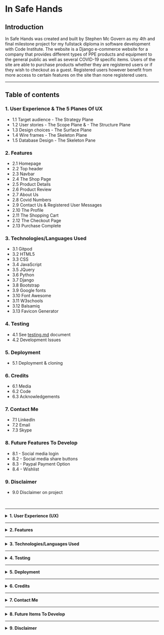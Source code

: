 # **In Safe Hands** #

<!-- ![Image of site on several devices]() -->

## **Introduction** ##

In Safe Hands was created and built by Stephen Mc Govern as my 4th and final milestone project for my fullstack diploma in software development with Code Institute. The website is a Django e-commerce website for a company that provides different types of PPE products and equipment to the general public as well as several COVID-19 specific items. Users of the site are able to purchase products whether they are registered users or if they wish to checkout as a guest. Registered users however benefit from more access to certain features on the site than none registered users. 

<hr>

## **Table of contents** ## 

### **1. User Experience & The 5 Planes Of UX** ###
* 1.1 Target audience - The Strategy Plane
* 1.2 User stories - The Scope Plane & - The Structure Plane
* 1.3 Design choices - The Surface Plane
* 1.4 Wire frames - The Skeleton Plane
* 1.5 Database Design - The Skeleton Pane

### **2. Features** ###
* 2.1 Homepage 
* 2.2 Top header
* 2.3 Navbar
* 2.4 The Shop Page
* 2.5 Product Details
* 2.6 Product Review
* 2.7 About Us
* 2.8 Covid Numbers
* 2.9 Contact Us & Registered User Messages
* 2.10 The Profile
* 2.11 The Shopping Cart
* 2.12 The Checkout Page
* 2.13 Purchase Complete

### **3. Technologies/Languages Used** ###
* 3.1 Gitpod
* 3.2 HTML5
* 3.3 CSS
* 3.4 JavaScript
* 3.5 JQuery
* 3.6 Python
* 3.7 Django
* 3.8 Bootstrap 
* 3.9 Google fonts
* 3.10 Font Awesome
* 3.11 W3schools
* 3.12 Balsamiq 
* 3.13 Favicon Generator

### **4. Testing** ###
* 4.1 See [testing.md](testing.md) document 
* 4.2 Development Issues

### **5. Deployment** ###
* 5.1 Deployment & cloning

### **6. Credits** ###
* 6.1 Media
* 6.2 Code 
* 6.3 Acknowledgements

### **7. Contact Me** ###
* 7.1 LinkedIn
* 7.2 Email
* 7.3 Skype

### **8. Future Features To Develop** ###
* 8.1 - Social media login
* 8.2 - Social media share buttons
* 8.3 - Paypal Payment Option
* 8.4 - Wishlist

### **9. Disclaimer** ###
* 9.0 Disclaimer on project

<br>
<hr>

<details>
<summary><strong>
1. User Experience (UX)
</strong></summary>
<br>

#### **1.1 - Target Audience - The Strategy Plane** ####

* The websites target audience is users who are looking to purchase various types of PPE equipment that the store provides. The website is a B2C (Business to consumer) website and is not aimed at the B2B (Business to business) market. The main goal of the business is to sell various type of PPE equipment to as many people as possible. Part of the business strategy is to keep users coming back to the site even if they are not buying a product on that particular visit. The more times someone visits your site, the greater the chance of them purchasing something from the store. Part of the strategy of getting users to return to the site is the covid numbers page that gives users a vast amount of user friendly interactive data on the current covid situation. This data while free to view and use, is kept behind a registered users wall, so anyone wishing to use it has to register to view it. The data is not generated by the store, but is compiled by our world in data. I recognize the potential that someone may register, view the data source and then start to use the our world in data site instead of the in safe hands site, but this is unavoidable when using 3rd party data. 

<hr>

#### **1.2 - User Stories - The Scope Plane** ####

* The main aim of the site is to sell various types of PPE equipment to the consumer market. Users who search for, and come to the site are, for the majority, already in buying mode. Therefore you want to facilitate a streamline buying experience with as few barriers as possible from product view to taking payment. The site functionality will allow users to view all of the products on the site in detail, proceed straight to a guest checkout where they can to complete the order if they so wish. The site also offers features that are only available to registered users such as the profile page, the order history page, the create reviews functionality, and the the priority messages feature. While the site offers features that are only available to logged in users, it will not lose sales by forcing people to register to complete a purchase. 
<br><br>
* <strong>User story - Site Owner: As the owner of the e-commerce site I want:</strong><br>
* I want to be able to offer my customers a range of various types of PPE products so i can: acquire new customers and retain regular ones who will buy their PPE products from me
* I want to be able to manage all of the items that my store sells myself so i can: Add, edit, update and remove different items quickly and easily depending on how they are selling 
* I want to offer my customers a simple, efficient and user friendly shopping experience so i can: Offer users have a good user experience on the site they will come back and provide repeat business
* I want to offer registered customers access to the latest Covid-19 data all in one place so i can: offer users a reason to come back to the site on a regular basis, they need to register to view this data so this allows me to send them email marketing to encourage them to buy and to update them on the store
* I want to encourage my users to register so i can: so they can save their details and streamline the purchasing process. Once they have registered I can also email market to this database of customers
* I want to provide a guest checkout so i can: offer users who do not wish to register the ability to still purchase from the store and checkout out in a quick and easy manner so the store doesn’t lose any potential business

#### **1.2 - User Stories - The Structure Plane** ####

* The structure of the site is based upon a base.html template that is replicated across all pages on the site. In the English speaking world people read from left to right and from top to bottom. Therefore the website should reflect this. On every page all of the site navigation is retained at the top of the page. This creates a comfortable user experience as once a user has a feel for the sites navigation and functionality, they can see it is replicated across the site, they are not confronted with a new layout or design on each page. The Navar is broken up into 4 separate categories. Shop PPE, About Us, Covid Info, and Contact Us. As the main aim of the site is to sell PPE equipment the first dropdown menu the user comes to is the Shop PPE menu. From here the user can view all of the PPE products or view them category by category. The about us, covid info and contact us pages contain only information on these items so the information is all grouped into relevant sub pages. The account management is all navigated to via the "My Account" drop down menu, and the shopping cart and checkout from the cart. When designing the sites structure, the user stories below were part of that formation process.<br><br>
* <strong>User story - Site User: As a shopper on the site I want to:</strong><br>
* I want to view all of the products in the store so i can: select a product to purchase
* I want to view individual products and their details so i can: identify the price, description, product protection rating, see the product image
* I want to, at a glance, be able to keep track of my purchases at any time on the site so i can: keep track of the value of goods in my cart so i can avoid spending to much money
* I want to be able to register for an account quickly and easily so i can: have a personal account on the site if I become a regular user
* I want to be able to log in and log out quickly and easily so i can: know my account can be securely logged on and off with only a few clicks. 
* I want to be able to recover my password simply if I forget it so i can: regain access to my account 
* I want to view my profile when i wish so i can: see my order history and order details 
* I want to search for a specific product or category so i can: quickly find the item that I am looking for 
* I want to easily select the quantity of a product once I have chosen to buy it so i can: add more of the product to the cart if I choose to buy more with a few clicks 
* I want to be offered a quick and easy checkout procedure so i: don’t have to register for an account if I don’t want to and still avail of a quick and easy checkout process 
* I want to be able to fully adjust my cart before checkout: incase I decide to buy more or a product, remove a product, or have selected the incorrect amount of a product
* I want to see an order confirmation in detail once ive completed my purchase so i can: verify that everything with my order is correct
* Most importantly I want to be able to use a payment provider I feel safe with so i can: feel safe and secure that my card details will be safe with this purchase  
<hr>

#### **1.3 - Design Choices - The Surface Plane** ####
<br>

**FONTS**

* For the website i decided to use the google font style of Josefin Sans. The idea of this typeface is to be geometric, elegant, with a vintage feeling. It is inspired by geometric sans serif designs from the 1920s. The link to the Josefin Sans font on Google Font can be found by clicking: [Here](https://fonts.google.com/specimen/Josefin+Sans#standard-styles)

![Image of Josefin Sans font](/media/readme_images/josefin_sans_image.png)

**ICONS**

* I have also incorporated icons throughout the website as they offer the user a more positive and intuitive user experience. All the icons that i have used came from Font Awesome website The link to the Font Awesome website can be found by clicking: [Here](https://fontawesome.com/)

**COLOURS**

* The primary colour i decided on for the website was the colour blue, specifically the colour #1fb4ff

![Image of #1fb4ff](/media/readme_images/1fb4ff.png)

* I chose the color blue because blue is typically associated with credibility, trust, knowledge, professionalism, cleanliness and calming. All of these qualities are valued in the medical/health industry which meant that blue was the ideal choice for this project.
* For the secondary colours i used the website Coolors to decide on which additional colour combination to use. Coolors is free website that uses a generator to run through different colours and palettes that will match and compliment the colours you have selected so far. The website can be found by clicking this link: [Click Here](https://coolors.co/)
* The full palette of colours i decided on to go with and their uses can be viewed below:

![Image of ms4 colour palette](/media/readme_images/MS4_colour_palette.png)

* #343A40 is the colour of the text on the site. This is the Bootstrap 4 colour for the class text-dark as Bootstrap 4 doesn't have a text-black colour
* #c3c1c1 is the silver/grey secondary colour that is used lightly throughout the site for things like borders
* #ffffff is the standard white colour that is the base of the site 
* #dc3545 is the standard Bootstrap red colour for warnings suck as invalid credit card information entered or warning toasts 

**IMAGES**

* Some of the imagery i used for the website was taken from Unsplash. Unsplash is a platform powered by a community of creators that have provided hundreds of thousands of their own photos for others to use in their projects free of charge as long as they abide by the Unsplash licence terms and conditions. These T&C's can be viewed by clicking [Here](https://unsplash.com/license) 
<hr>

#### **1.4 - Wire Frames - The Skeleton Plane** ####
<br>

* The wire frames for the site can be found here: [wireframes.md](wireframes.md)

<hr>

#### **1.5 - Database Design - The Skeleton Plane** ####
<br>

* Django works with SQL databases by default, I used SQLite during development. Heroku provides a PostgreSQL database for deployment. Below you can find all of the models used in this project and their structure.<br><br>

<strong>Checkout/Models/`Order`:</strong>

|       Name       |   Database Key  |   Field Type  |                                     Type Validation                                    |
|:----------------|:---------------|:-------------|:--------------------------------------------------------------------------------------|
|   Order Number   |   order_number  |   Charfield   |                       `max_length=32, null=False, editable=False`                      |
|     Username     |   user_profile  |   ForeignKey  | `UserProfile, on_delete=models.SET_NULL, null=True, blank=True, related_name='orders'` |
|    Date & Time   |       date      | DateTimeField |                                   `auto_now_add=True`                                  |
|    First Name    |    first_name   |   Charfield   |                        `max_length=50, null=False, blank=False`                        |
|     Last Name    |    last_name    |   Charfield   |                        `max_length=50, null=False, blank=False`                        |
|      Email       |      email      |   EmailField  |                        `max_length=254, null=False, blank=False`                       |
|   Phone Number   |   phone_number  |   Charfield   |                        `max_length=20, null=False, blank=False`                        |
| Street Address 1 | street_address1 |   Charfield   |                        `max_length=80, null=False, blank=False`                        |
| Street Address 2 | street_address2 |   Charfield   |                        `max_length=80, null=False, blank=False`                        |
|   Town or City   |   town_or_city  |   Charfield   |                        `max_length=40, null=False, blank=False`                        |
|      County      |      county     |   Charfield   |                         `max_length=80, null=True, blank=True`                         |
|      Eircode     |     eircode     |   Charfield   |                         `max_length=20, null=True, blank=True`                         |
|      Country     |     country     |   Charfield   |                `blank_label='Select Country *', null=False, blank=False`               |
|     Delivery     |  delivery_cost  |  DecimalField |                 `max_digits=6, decimal_places=2, null=False, default=0`                |
|    Order Total   |   order_total   |  DecimalField |                `max_digits=10, decimal_places=2, null=False, default=0`                |
|    Grand Total   |   grand_total   |  DecimalField |                `max_digits=10, decimal_places=2, null=False, default=0`                |

<br>

<strong>Checkout/Models/`OrderLineItem`:</strong>

| Name            | Database Key   | Field Type   | Type Validation                                                                      |
|:-----------------|:----------------|:--------------|:--------------------------------------------------------------------------------------|
| Order           | order          | ForeignKey   | `Order, null=False, blank=False, on_delete=models.CASCADE, related_name='lineitems'` |
| Product         | product        | ForeignKey   | `Product, null=False, blank=False, on_delete=models.CASCADE`                         |
| Quantity        | quantity       | IntegerField | `null=False, blank=False, default=0`                                                 |
| Line Item Total | lineitem_total | DecimalField | `max_digits=6, decimal_places=2, null=False, blank=False, editable=False`            |

<br>

<strong>Contact Us/Models/`ContactMessages`:</strong>

| Name          | Database Key  | Field Type    | Type Validation                                                |
|:---------------:|:---------------:|:---------------:|----------------------------------------------------------------|
| Sender        | sender        | ForeignKey    | `UserProfile, on_delete=models.CASCADE, null=True, blank=True` |
| Subject       | subject       | CharField     | `max_length=80, null=False, blank=False`                       |
| Message       | message       | TextField     | `max_length=3000, null=False, blank=False`                     |
| Date & Time   | date          | DateTimeField | `auto_now_add=True, editable=False`                            |
| Contact Email | contact_email | EmailField    | `max_length=254, null=True, blank=True`                        |

<br>

<strong>Products/Models/`Category`:</strong>

|      Name     |  Database Key | Field Type |             Type Validation            |
|:-------------:|:-------------:|:----------:|:--------------------------------------:|
|      Name     |      name     |  CharField |      `max_length=200, blank=False`     |
| Friendly Name | friendly_name |  CharField | `max_length=200, null=True,blank=True` |

<br>

<strong>Products/Models/`Product`:</strong>

| Name              | Database Key | Field Type   | Type Validation                                                |
|-------------------|--------------|--------------|----------------------------------------------------------------|
| Category          | category     | ForeignKey   | `'Category', null=True, blank=True, on_delete=models.SET_NULL` |
| Product Id        | p_id         | CharField    | `max_length=200, null=True, blank=True`                        |
| Name              | name         | CharField    | `max_length=200`                                               |
| Description       | description  | TextField    |                                                                |
| Price             | price        | DecimalField | `max_digits=6, decimal_places=2`                               |
| Protection Rating | rating       | DecimalField | `max_digits=6, decimal_places=2, null=True, blank=True`        |
| Image URL         | image_url    | URLField     | `max_length=1024, null=True, blank=True`                       |
| Image             | image        | ImageField   | `null=True, blank=True`                                        |

<br>

<strong>Products/Models/`UserProfile`:</strong>

| Name              | Database Key | Field Type   | Type Validation                                                |
|-------------------|--------------|--------------|----------------------------------------------------------------|
| Category          | category     | ForeignKey   | `'Category', null=True, blank=True, on_delete=models.SET_NULL` |
| Product Id        | p_id         | CharField    | `max_length=200, null=True, blank=True`                        |
| Name              | name         | CharField    | `max_length=200`                                               |
| Description       | description  | TextField    |                                                                |
| Price             | price        | DecimalField | `max_digits=6, decimal_places=2`                               |
| Protection Rating | rating       | DecimalField | `max_digits=6, decimal_places=2, null=True, blank=True`        |
| Image URL         | image_url    | URLField     | `max_length=1024, null=True, blank=True`                       |
| Image             | image        | ImageField   | `null=True, blank=True`                                        |

<br>

<strong>Reviews/Models/`ProductReview`:</strong>

|       Name       |   Database Key   |   Field Type  |                          Type Validation                         |
|:----------------|:----------------|:-------------|:----------------------------------------------------------------|
|   Review Title   |   review_title   |   CharField   |             `max_length=90, null=False, blank=False`             |
| Reviewed Product | reviewed_product |   ForeignKey  |   `Product, null=False, blank=False, on_delete=models.CASCADE`   |
|     Reviewer     |     reviewer     |   ForeignKey  | `UserProfile, null=False, blank=False, on_delete=models.CASCADE` |
|      Review      |      review      |   TextField   |                         `max_length=500`                         |
|    Date & Time   |       date       | DateTimeField |                        `auto_now_add=True`                       |
<br>

</details>

<hr>

<details>
<summary><strong>
2. Features
</strong></summary>
<br>

#### **2.1 - Home Page** ####

* When the user lands on the homepage they will see the main homepage image which is of a doctor. In this image the doctor is pointing upwards towards the top of the page with the forefinger on each hand. I choose this image specifically because i thought it worked well as the doctor appears to be pointing towards towards the dropdown menu and the search bar located above the image, so at a glance its like he is drawing your attention to the main functioning part of the page. 

![Image of homepage](media/readme_images/homepage.png)

* At the base of the page i have used a bootstrap carousel to display 3 reviews that customers have left about the site. On these carousels i have used an image of a person (To represent the customer) and their brief review. I have also used indicators letting users see visually below the review that there are 3 reviews in total that are being filtered through. I have disabled click feature so users don't have the ability to click through the reviews, the reviews are on a set timer and rotate evenly.

<hr>

#### **2.2 - Top header** ####

* The top header on the page consists of 3 separate items. The company brand/logo occupies the top left 3rd of the screen. If the user clicks on the company brand/name the user will be be brought back to the homepage.

![Image of brand/logo](media/readme_images/brand:logo.png)

* The center of the screen is occupied by the search bar. Here users can search for items in the store by typing in a key/search word. If that word is in the name or description of the product then the page will return a list of those products for the user to view. If there are no items that match the search/keyword then no products will be displayed on the products page and the user will see the message 0 Products found for "(search/keyword)". If the user doesn't enter a search/keyword and just presses the search button then they will be brought to the all products page where all of the products available are listed. 

![Image of search bar](media/readme_images/search_bar.png)

* The right hand side of the header is where the user login and shopping cart are located. Here users can see at a glance if anything is in their cart and if so the value of those items. When the shopping cart is empty the cart test will be black. When the user adds an item to the shopping cart the value of those items will be displayed on the cart in red. I choose to make the text red as it is more catching and it will stand out clearly against the black. 

![Image of shopping cart](media/readme_images/shopping_cart.png)

* If the user clicks on the My Account icon they will, depending on if they are logged in or not, see different account management options. A none logged in user will see the the option to register or to log in. (Screenshot Below)

![Image of user icon](media/readme_images/user_account.png)

* A logged in user will see the options to view their profile, and to logout.

![Image of logged in user options](media/readme_images/user_account_logged_in.png)

* An admin or superuser will see the same options as a logged in user however they will also see the option to Add Products to the store. Only superusers and admin staff have this functionality. (Screenshot below)

![Image of superuser options](media/readme_images/super_user_logged_in.png)


<hr>

#### **2.3 - The Navbar** ####

* The navbar is a bootstrap navbar that contains 4 separate dropdown menus to allow users to easily navigate the site. The first dropdown is the one that is for the store and will allow users to search for different types of PPE products that the site offers. Users can search for all the PPE equipment on one single page, or search via category of items the store sells.

![Image of Shop PPE dropdown](media/readme_images/shop_dropdown.png)

* The second dropdown item will bring users to the about us page where user can read a bit more information about the company. This is just a standard about us page one would expect. 

![Image of about us dropdown](media/readme_images/about_us.png)

* The third dropdown is the one for up to date information on Covid-19.

![Image of covid numbers dropdown](media/readme_images/covid_numbers.png)

* The final dropdown will bring the users to the contact us page. 

![Image of contact us dropdown](media/readme_images/contact_us.png)

* On mobile devices the navbar will shrink and can be opened by the user if they click on the hamburger icon on the top left of the page. After clicking all of the items will again be visible for the user to navigate the site. 

![Image of Navbar on mobile](media/readme_images/navbar_opened.png)
<hr>

#### **2.4 - The Shop Page** ####

* Users to the site have the ability to shop in a number of different ways on the site. The first way is using the search bar at the top of the page. Here users can search for products via a products name, or by a key word that is mentioned in the products description. The page will return the number of products that meet that search criteria and also display the number of items its returned in the top left above the items (Screenshot below)

![Image of name searched for via name](media/readme_images/search_via_name.png)

* The second way users can shop is via the SHOP PPE dropdown menu in the navbar. Here all of the items the shop sells are broken up into their respective categories, so users can quickly and easily search for what they need with a few clicks. 

![Image of shop dropdown](media/readme_images/shop_dropdown.png)

* After the user clicks on a category the page will render all of the products in that category and also display the number of products in that category. The image below is what is displayed if the user searches for "covid testing" 

![Image of category search results](media/readme_images/covid_testing_search.png)

* Finally if the user just clicks on the search button on the search bar without entering anything to search for then all of the products the store currently sells will be listed 

![Image of all products](media/readme_images/all_products.png)

<hr>

#### **2.5 - Product Details Page** ####

* The product details page gives users a detailed view of the product they are considering buying. The page will render the exact same for each product, only the product information will change to allow for a better user experience. Logged in users and guest users will see the same page layout apart from one difference, and that is logged in users will see the "Review This Product" button. On the product details page users will see:
1. Product Name 
2. Product Price
3. Protection level offered by the product
4. Product Category
5. Product Description
6. Read the reviews


The functionality on this page will: 
1. Allow users to add a specified quantity of a product to the cart
2. Post reviews (Logged in users only) 

Admin users will also have the ability to:
1. Edit a product
2. Delete a product 

![Image of product details page](media/readme_images/product_details.png)

* The page will maintain its structure on tablets (Screenshots below:)<br>

![Image of product details page on tablet](media/readme_images/product_details_tablet.png)

<br>

However on smaller mobile devices and mobile phones the product information will stack one section on top of the other segregated by section type (Screenshots below:)<br>

![Image of product details page on mobile phone](media/readme_images/product_details_mobile_1.png)

<br>

![Image of product details page on mobile phone](media/readme_images/product_details_mobile_2.png)


<hr>

#### **2.6 - Product Review Page** ####

* One of the pass criteria for this project was to:<br>

* <strong>"Implement at least 1 form, with validation, that allows users to create and edit models in the backend"</strong>

* The feature i have chosen for this is criteria is a registered users product review feature. A product review feature is something that most users expect to find on a modern e-commerce website. A review feature is a benefit to both customers and the store owner alike. When a store offers customers a review function it creates a better user engagement experience on your site. It allows users to leave feedback about what they thought about the product they have purchased. The review feature also lets the user know that their feedback is valued and is listened to. This feature also allows other potential customers to make a better buying decision based on the reviews of other users who have purchased the product. Finally it also allows the store owner to view the feedback each product is receiving. Store owners should never be afraid of a negative review, if a review is negative but constructive it will highlight a weak point that can be improved upon and the store owner will know they have 2 options. Firstly they can relay this feedback back to the manufacturer/supplier and see if it is possible ot improve the product, or if this is not an option, then the store owner can discontinue selling the product. 

* Anyone on the site will have the ability to read reviews, but to drive registration and sign ups, creating a review is only available to registered users who are logged in. On the product details page a none logged in user will see the following prompt under the reviews section  <strong>"Have you purchased this product? If you are a registered/logged in user then you can leave a review for this item and let others know your feedback. Login or register by clicking on the My Account icon on the top right of the page."</strong>

![Image of review prompt none logged in users](media/readme_images/review_prompt_2.png)

* However logged in users will see a different prompt. The prompt they will see is: <strong>"If you've purchased this product why not leave a review so others can see your feedback"</strong> (Screenshot below:)

![Image of review prompt](media/readme_images/review_prompt.png)

* The review page is based on the ProductReview model. That model can be found below:

`class ProductReview(models.Model):`<br>
&nbsp; &nbsp; &nbsp; `review_title = models.CharField(max_length=90, null=False, blank=False)`<br>
&nbsp; &nbsp; &nbsp; `reviewed_product = models.ForeignKey(Product, null=False, blank=False, on_delete=models.CASCADE,)`<br>
&nbsp; &nbsp; &nbsp; `reviewer = models.ForeignKey(UserProfile, null=False, blank=False, on_delete=models.CASCADE)`<br>
&nbsp; &nbsp; &nbsp; `review = models.TextField(max_length=500)`<br>
&nbsp; &nbsp; &nbsp; `date = models.DateTimeField(auto_now_add=True)`<br><br>
    `class Meta:`<br>
&nbsp; &nbsp; &nbsp; # This will correct the verbose spelling in Django admin to the correct plural spelling of reviews<br>
&nbsp; &nbsp; &nbsp; `verbose_name_plural = 'Reviews'`<br><br>
&nbsp; &nbsp; &nbsp; `def __str__(self):`<br>
&nbsp; &nbsp; &nbsp; # Renames the instance of the ProductReview model with the review title<br>
&nbsp; &nbsp; &nbsp; `return self.review_title`<br>

* The form that will render for the user can be seen below, it will have:
1. Review from = `reviewer`
2. Review Title = `review_title`
3. Reviewed Product = `reviewed_product`
4. Your Review = `review`
5. Submit review button

![Image of add review page](media/readme_images/add_review.png)

* The field for the reviewer automatically generates the username of the current logged in user. This input field i have disabled so users are not able to adjust or alter it in any way. This was done as a defensive measure to ensure all reviews can be traced to their poster.
* The reviewed product field is a dropdown menu that lists all of the items currently available in the store. The user can select the product from this menu when creating their review. 

![Image of product review dropdown menu](media/readme_images/select_product_for_review.png)

* All fields on the model are required fields. The `date` field is automatically generated but that field is hidden on the review form as it is automatically generated and you don't want the user adjusting it. Once a review has been created and the form has been validated it will be posted to the product details page as well as to the backend. The reviews in the backend are displayed to the owner with the layout below: 

![Image of product review in django](media/readme_images/reviews_in_django.png)

* When the user clicks on the review it will open in the admin page and the store owner can read the review (Screenshot below:)

![Image of product review in django opened](media/readme_images/reviews_in_django_opened.png)

* For displaying the product reviews on the site i have used a Bootstrap collapsible container with a `overflow-y` set to `scroll`. The reason for this again is defensive programming. As more and more users come to the site and reviews start to build up, i didn't want to someone to click on the "Read Product Reviews" button and then have 20 or 30 reviews appear for the user to have to scroll down what becomes a very long page. The collapsible element means the user will stay on the same part of the page and can just scroll through the reviews. I used this feature as i was especially conscious as to how the reviews would display on mobile devices (Screenshot below:)

![Image of product review on mobile](media/readme_images/review_on_mobile.png)

The 2nd part of the criteria on this model is that users must be able to edit a model. To meet this criteria i have also added the feature for users to be able to edit their own reviews. Users can only edit reviews they have created. As you can see in the image above a user, whether anonymous or not, can view all of the reviews on the site, but when a user is logged in they can see the <strong>"Edit your review"</strong> link next to the review they have created.

![Image of edit your review link](media/readme_images/edit_your_review_link.png)

* When the user clicks on the edit your review link the edit review page will open. It is the exact same as the add a review page however all of the information from the previous review will be populated so they user can read over their original review before editing and saving. 

![Image of edit your review page](media/readme_images/edit_your_review_page.png)

* Once the review has saved the updated review will be reflected both in the backend and on the site. 

<hr>

#### **2.7 - About Us Page** ####

* This is a standard about us page you would expect to find on any business site. It has an image of 2 medial workers and some text detailing a bit about the company.

![Image of about us page](media/readme_images/about_us_page.png)
<hr>

#### **2.8 - Covid Numbers Page** ####

* One of the features of the site is the covid map that provides users with up to the minute covid-19 data and stats. Again, as part of the strategy to get as many people to register on the site as possible this data is kept behind a registered users wall. Unregistered users are informed upon landing on the page that to view the data they only need to register on the site and don't need to purchase any items. (Screenshot below) 

![Image of about us page](media/readme_images/covid_numbers_1.png)

* If a user registers and comes back to the Covid Numbers page they will see the following map.

![Image of about us page](media/readme_images/covid_numbers_2.png)

* This map offers users a huge wealth of information that is updated daily. Users can view the latest charts, maps, tables, sources and are free to download some the data. Users can use this page to see covid stats on a global, regional and country by country basis. Again by incorporating this feature into the site you are firstly making users register to see the data, and secondly you are providing them with a reason to come back and visit the site on a regular basis. The goal here would be to convert some of these regular visitors into customers. If covid numbers in their locality are increasing or at a high level, then this information can act as a motivator and encourage users to purchase PPE equipment on the site. 
<hr>

#### **2.9 - Contact Us Page & Registered User Messages** ####

* One of the pass criteria for this project was to:<br>

"Create at least 1 form with validation that will allow users to create records in the database (In addition ot the authentication mechanism").
* The feature i have chosen to meet this requirement is a priority messaging service. One of the main goals of any e-commerce site is to get as many people as possible signed up and spending money. A site should always be pushing for users to sign up and register, even if they don't buy something on the first visit (They could be on the site to use the covid numbers feature listed above) because it still allows the site owner to build their user database and email market to these registered users at a later date. 
* If an unregistered user logs onto the site and navigates to the contact us page, they will see the company contact details as you would normally expect, below that they will see a message explaining about the registered users priority messages function and also a link for customers to sign up or log in (screenshot below) 

![Image of registered messages user prompt](media/readme_images/user_messages_1.png)

* Once a registered/logged in user comes to the site on the contact us page they will see the message box automatically displayed. To hit the message home again to logged in users there is some text above the message form explaining that any message sent to the site via this messaging center will take priority over all other incoming communication.

![Image of registered messages user prompt](media/readme_images/user_messages_2.png)

On the form the logged in user will see the following visible fields:
> Message From (Required)<br>
> Message Subject (Required)<br>
> Message Text Box (Required)<br>
> Users email (Not required)<br>

The model for this form can be found below:

`class ContactMessages(models.Model):`<br>
    `sender = models.ForeignKey(UserProfile, on_delete=models.CASCADE, null=True, blank=True)`<br>
    `subject = models.CharField(max_length=80, null=False, blank=False)`<br>
    `message = models.TextField(max_length=3000, null=False, blank=False)`<br>
    `date = models.DateTimeField(auto_now_add=True, editable=False)`<br>
    `contact_email = models.EmailField(max_length=254, null=True, blank=True)`<br>
    <br>
    # This will correct the spelling in Django admin to the correct plural spelling<br>
    `class Meta:`<br>
        `verbose_name_plural = 'Contact Messages'`<br>
    <br>
    # Renames the instance of the ContactMessages model with the ContactMessages name
    `def __str__(self):`<br>
        `return self.subject`<br>

* The `sender` (Message From:) field is automatically generated depending on which user is logged in to the site. I have also made this input field disabled so the user can not adjust or alter it, this is to ensure that every message can be attached to a specific registered site user. For a better user experience the disabled feature also stops the user clicking on the name and a highlight box appearing and creating the impression the user can adjust the field. 
* The `subject`, `message` and `email` field are self explanatory. I also have a `date & time` field which is not displayed to the user.
* This messaging service allows users to create records (messages) in the database as well as providing all the information i have stipulated as required in the model. In the django admin panel how the messages are received and displayed can be seen in the screenshot below. 

![Image of registered messages in Django](media/readme_images/django_user_message.png)

As you can see they are displayed just like an incoming email would be displayed. When the site administrator clicks on the message they will see it in full, again with all of the information below on display. 
<br>

![Image of registered messages in Django](media/readme_images/django_user_message2.png)

This allows the site owner to keep a record of any messages sent on the site from registered users. The main drive for this is to encourage registered users to message the store through the message facility on the website and not just via an email. This in tandem with the Covid Numbers data is done to encourage users of the site to return to it as regularly as possible. The more people that are visiting the site, the more the odds increase that the user may decide to spend some money while they are on the site. 
<hr>

#### **2.10 - The Profile Page** ####

* Registered users on the site will have their own dedicated profile page. On this page users will see 2 features. The first one is their address and contact details. The 2nd will be their order history. 

* The address and contact details page allows users of the site to both create and update records in the backend. Users are able to log in at any time to the site and update their details and save them with a single click.

![Image of user profile page](media/readme_images/profile_details.png)

* When the user purchases an item and goes to the checkout page the delivery address will auto populate the delivery address that the user has saved. I have also set this form up so the personal details of the order recipient are not auto generated and must be entered in by the user (Screenshot below)

![Image of user checkout page](media/readme_images/checkout_page.png)

* The user will still have to enter a name, email and phone number on the checkout page for the order to be processed. I chose this approach as a user may not be home when an item is being delivered to their property, this allows the user purchasing their product to put the name and number of someone else who may be home and their contact details for the courier to reach. 

* The 2nd feature on the profile page is the order history feature. Registered users on the site will be able to see all of the orders they have placed on the site previously.

![Image of user order history](media/readme_images/order_history.png)

* The user will see a small summary of the previous orders they have placed on the site in this section. If they wish to see a more detailed breakdown of that order they can do so by clicking on the order number and they will be brought to the order in more detail (Screenshot below:)

![Image of user order history detailed](media/readme_images/order_history_detailed.png)

<hr>

#### **2.11 - The Shopping Cart Page** ####

* Once a user has added an item/items to the shopping cart they will be able to view it by clicking on the shopping cart icon. When they get to the shopping cart it will look like the image below: 

![Image of user shopping cart](media/readme_images/shopping_cart_2.png)

* Here users will see a line by line breakdown of all of the items in their shopping cart. They will have the ability to adjust each line item directly in the cart and increase the quantity or remove an item completely with just a couple of clicks. 
* After all of the line items the user will see a summary of their shopping cart at the bottom of the page. This summary will detail:<br>
1. The number of items in the cart 
2. The cart total (Value of items purchased) 
3. Delivery fee (If applicable)
4. Total amount due
5. If the user is spending below the free delivery threshold they will also see a prompt informing them if they spend a certain amount of money they will qualify for free delivery (Screenshot below)<br><br>

![Image of cart breakdown](media/readme_images/cart_breakdown.png)

* They also have a button "Keep Shopping" that will bring them back to the store if they wish to continue shopping and a "Secure Checkout" button to proceed to the checkout. 

<hr>

#### **2.12 - The Checkout Page** ####

* As covered above in the profile section above on the checkout page the user has to enter their contact details, their deliver address, and their payment details. 
* There are 2 buttons on the page for the user to be able to go back and adjust their order 1 last time, or to complete the form and then complete their order. 

![Image of cart breakdown](media/readme_images/checkout_form.png)

* To encourage the user to spend a bit more money on this purchase the free delivery prompt will be located at the bottom of the page to try and encourage a user to spend some more money so they can avail of this feature. 

* The only difference on the form for a logged in/registered user vs an anonymous user is a logged in user will have the option to save the delivery address to their profile via a checkbox.  

![Image of cart checkbox](media/readme_images/checkout_checkbox.png)

* A none registered user will see the prompt asking them do they wish to "Create an account or login to save this information, or continue as an unregistered shopper"

![Image of cart create an account or login prompt](media/readme_images/checkout_login_register_prompt.png)

<hr>

#### **2.13 - Purchase Complete Page** ####

* Once the users purchase has been completed they will receive a confirmation message detailing everything about their order. They will have:
1. A thank you for your business prompt (The users name will automatically be generated in this thank you prompt as i feel it adds a bit of personalization to the thank you message.)
2. An order number
3. An order placed date and time
4. List of items they purchased
5. Breakdown of the costs
6. The delivery details listed

![Image of user order history detailed](media/readme_images/order_history_detailed.png)

<hr>

#### **- Toasts** ####

* To provide for a better user experience on the site i have used Bootstrap Toasts to provide users with feedback when they commit a specific action, adding an item to the cart for example. I have tried out several different toasts that incorporate images, cart totals, cart summaries and free shipping points. After trying all of these out on the site i decided i would keep the toast messaging to a small summary of each user action.

* Each toast has also been colour coded for each category of success, error, warning and info so the user will know at a glance if their action has been successful or not. 
</details>
<hr>

<details>
<summary><strong>
3. Technologies/Languages Used
</strong></summary>
<br>

* 3.1 - [Gitpod](https://www.gitpod.io/) - Is the IDE recommended for Code Institute students and the one i chose to develop this project in.
* 3.2 - [HTML5](https://html.com/html5/#What_is_HTML) - This is the markup language i used for this project.<br>
* 3.3 - [CSS](https://en.wikipedia.org/wiki/CSS) - I used CSS to help alter and adjust the presentation of the website to create a pleasant user experience.<br>
* 3.4 - [JavaScript](https://en.wikipedia.org/wiki/JavaScript) - JavaScript often abbreviated as JS, is a programming language that conforms to the ECMAScript specification. Alongside HTML and CSS, JavaScript is one of the core technologies of the World Wide Web.<br>
* 3.5 - [JQuery](https://jquery.com/) - jQuery is a fast, small, and feature-rich JavaScript library. It makes things like HTML document traversal and manipulation, event handling, animation, and Ajax much simpler with an easy-to-use API that works across a multitude of browsers.
* 3.6 - [Python](https://www.python.org/) - Python is an interpreted high-level general-purpose programming language. Python's design philosophy emphasizes code readability with its notable use of significant indentation. Its language constructs as well as its object-oriented approach aim to help programmers write clear, logical code for small and large-scale projects.
* 3.7 - [Django](https://www.djangoproject.com/) - Django is a high-level Python web framework that encourages rapid development and clean, pragmatic design. Built by experienced developers, it takes care of much of the hassle of web development, so you can focus on writing your app without needing to reinvent the wheel. It’s free and open source.
* 3.8 - [Bootstrap](https://getbootstrap.com/) - Bootstrap is a free and open-source CSS framework directed at responsive, mobile-first front-end web development. It contains CSS- and JavaScript-based design templates for typography, forms, buttons, navigation, and other interface components.
* 3.9 - [Google fonts](https://fonts.google.com/) - Launched in 2010 Google Fonts is a library of 1,023 free licensed font families. For this project i went with the google font of Josefin Sans.
* 3.10 - [Font Awesome](https://fontawesome.com/) - Font awesome is world's most popular and easiest to use icon set. Users have access to thousands of different icons that will cover nearly every icon you are looking for and incorporating them into your website is very easy. 
* 3.11 - [W3schools](https://www.w3schools.com/) - One of the first ports of call for any developer. It has a vast amount of content and code tutorials that will help explain how code works. A great free resource for every developer. 
* 3.12 - [Balsamiq](https://balsamiq.com/) - Balsamiq Wireframes is a small graphical tool to sketch out user interfaces for websites and web / desktop / mobile applications. I used Balsamiq to formulate my initial ideas for the site so i could visualize how the site would look and also be able to gage the scope of the project. 
* 3.13 - [Favicon](https://favicon.io/favicon-generator/) - A free and simple website that allows you to create, build and customize your Favicons for your own site.
</details>
<hr>

<details>
<summary><strong>
4. Testing
</strong></summary>

<br>

#### **4.1 The testing.md file** ####

* Testing information can be found in the [testing.md](testing.md) file.
<hr>

#### **4.2 Development Issues** ####
<br>

**1. SECRET_KEY Issue**

**PROBLEM**

* When I began building the project I started to make commits to Github. After making some commits I received an email from Django saying I had inadvertently exposed my secret key. The email I received is below. 

* "GitGuardian has detected the following Django Secret Key exposed within your GitHub account."

Details
- Secret type: Django Secret Key
- Repository: smcgdub/MS4_In_Safe_Hands
- Pushed date: September 6th 2021, 16:42:54 UTC

#### **SOLUTION** ####

* To rectify this I discarded the secret key that was initially created during the project set up. I then replaced the secret key with the code on line 25 of the settings.py file which is: `SECRET_KEY = os.environ.get('SECRET_KEY')`

* I then created a brand new secret key and have stored this in my Gitpod variables. I stopped and restarted the workspace and ran the project using `python3 manage.py runserver` Everything is now running as normal and the new SECRET_KEY is secured and no longer exposed and the old one has been discarded. 
<hr>

**2. Toasts Issue**

**PROBLEM**

* During development i was going to use the Bootstrap toasts to provide feedback to a user when they completed various actions on the site. The Boutique Ado project provided some tutorials on how to install these. However when i followed the Boutique Ado tutorial i found that my toasts were not being displayed when i added an item to the shopping cart.

**SOLUTIONS TRIED**

* The first thing i did was to inspect the page after adding an item to the checkout to see if the element was being generated. The 2 screenshots below confirmed that the elements were in fact being generated. 

![Image of toast element 1](media/readme_images/toast_inspect_1.png)

![Image of toast element 2](media/readme_images/toast_inspect_2.png)

The screenshot below also shows that the item was added to the cart and the information was being generated, but just wasn't displaying. 

![Image of toast element 3](media/readme_images/toast_inspect_3.png)

#### **SOLUTION** ####

* Once i knew the element was being generated i looked on Google and Bootstrap as to why this might not have been generated. I also checked on slack. After speaking with tutor support the solution we found was i needed th change the jQuery `<script>` at the bottom of the page to:<br>

`<script src="https://code.jquery.com/jquery-3.5.1.min.js"integrity="sha256-9/aliU8dGd2tb6OSsuzixeV4y/faTqgFtohetphbbj0=" crossorigin="anonymous"></script>`

* I have tested the site and this appears to have resolved the issue. The toasts are displaying as normal. 
<hr>

**3. Stripe Card Font**

**PROBLEM**

* The placeholder text in the credit card input on the checkout page isn't set to the same font as the rest of the site. I have tried to set this to the font used on the rest of the site which is "Josefin Sans" however the font seems to always load as the back up font which is "Sans-serif". 

**SOLUTIONS TRIED**

* I know i have the settings correct as i have tried to change the font from "Josefin Sans" to a more common one such as "Times New Roman". When i test this change it does take effect on the placeholder text. But when i set it to "Josefin Sans" the font always seems to revert to the back up font of "Sans-serif". It is something i am aware of and will try to work on a solution at a later date. 

</details>

<hr>

<details>
<summary><strong>
5. Deployment
</strong></summary>
</details>
<hr>

<details>
<summary><strong>
6. Credits
</strong></summary>
<br>

#### **6.1 Media** ####

The products PNG images i have sourced from various free PNG sites. The individual list of the images can be found below

**HOMEPAGE IMAGE**

* Link to the original image: [Here](https://unsplash.com/photos/fy8WmFBIaRs)
* All credits belongs to the owner of the image [(Junior REIS)](https://unsplash.com/@juniorreisfoto) and the image is free to use under the Unsplash License

**ABOUT US**

* Link to the original image: [Here](https://unsplash.com/photos/rE6FqsyyqwM)  
* All credits belongs to the owner of the image [(Usman Yousaf)](https://unsplash.com/@usmanyousaf) and the image is free to use under the Unsplash License

**PRODUCTS**

* **N95 Mask**<br>
Link to the original image: [Here](https://www.pngwing.com/en/free-png-itipy)
All credits belongs to the owner of the image (DMCA) and the image is provided under non-commercial use

* **KN95 Mask**<br>
Link to the original image: [Here](https://www.pngwing.com/en/free-png-vcpqz)
All credits belongs to the owner of the image (DMCA) and the image is provided under non-commercial use

* **Surgical Mask**<br>
Link to the original image: [Here](https://www.pngwing.com/en/free-png-vwteu)
All credits belongs to the owner of the image (DMCA) and the image is provided under non-commercial use

* **Face Shield**<br>
Link to the original image: [Here](https://pngtree.com/freepng/medical-face-mask-or-shield-realistic-plastic-face-shield-side-view-transparent-plastic-helmet-covid-19-quarantine-concept_5390600.html)
<br>
All credits belongs to the owner of the image (Me&Art) whose profile can be found [Here](https://pngtree.com/me%26art_6843833?type=1)

* **Rapid Antigen Test**<br>
Link to the original image: [Here](https://pngtree.com/freepng/coronavirus-test-used-to-detect-the-corona-virus-in-humans_5870822.html)
<br>
All credits belongs to the owner of the image (Iwan100) whose profile can be found [Here](https://pngtree.com/iwan100_28265876?type=1)

* **Rapid PCR Test**<br>
Link to the original image: [Here](https://pngtree.com/freepng/rapid-test_6581523.html)
<br>
All credits belongs to the owner of the image (Best Pixel) whose profile can be found [Here](https://pngtree.com/best-pixel_32692878?type=1)

* **Infrared Thermometer**<br>
Link to the original image: [Here](https://pngtree.com/freepng/infrared-thermometer-design-vector-cartoon_5510126.html)
<br>
All credits belongs to the owner of the image (p4pranstudio) whose profile can be found [Here](https://pngtree.com/p4pranstudio_18640515?type=1)

* **Disposable Gloves**<br>
Link to the original image: [Here](https://www.pngwing.com/en/free-png-viuej)
<br>
All credits belongs to the owner of the image (DMCA) and the image is provided under non-commercial use

* **Disposable Gown**<br>
Link to the original image: [Here](https://www.pngwing.com/en/free-png-xfpch)
<br>
All credits belongs to the owner of the image (DMCA) and the image is provided under non-commercial use

* **Hand Sanitizer**<br>
Link to the original image: [Here](https://www.pngwing.com/en/free-png-texpw)
All credits belongs to the owner of the image (DMCA) and the image is provided under non-commercial use

* **75% Alcohol wipes**<br>
Link to original image: [Here](https://pngtree.com/freepng/yellow-and-blue-contrast-disinfection-wipes-3d-element_5487423.html)
<br>
All credit belongs to the owner of the image (Air), whose profile can be found [Here](https://pngtree.com/air_14779142?type=1)
<hr>

#### **6.2 Code** ####

* All of the data on the Covid numbers page is provided by Our World In Data. All credit for the charts, map, table and daily statistics goes to Our World Data who allow for the reproduction of this data free of charge once it is credited and the source is listed. The original link to the source of the data can be found by clicking here: https://ourworldindata.org/grapher/daily-covid-cases-deaths?tab=map&country=~OWID_WRL 
* The payment processing spinner that i used on the checkout page was generated from the website [Loading.io](https://loading.io/) 
* Loading.io offers both a free and paid service for creating simple animations for users to use on their sites and projects. The icon i used was a free one and is allowed to be used for projects as long as the credit for them is given which i am giving here in this section.  
<hr>

#### **6.3 Acknowledgements** ####

* Thank you to all of the tutor team at Code Institute who were always on hand whenever i needed their support.
* A big thank you to my mentor Dick Vlaanderen who always gives me great feedback on my ideas and is able to point me in the right direction.
* A final big thank you to all of the other students, CI alumni and CI staff who were always willing to help out and advise on the official CI Slack channels.

</details>
<hr>

<details>
<summary><strong>
7. Contact Me
</strong></summary>
<br>
If you need to reach me i can be contacted via the three methods below:<br>
<br>

* 7.1 - [LinkedIn](https://www.linkedin.com/in/stephenmcgovern01/)
* 7.2 - [Email](mailto:stephen_xyz1@hotmail.com)<br>
* 7.3 - [Skype](https://join.skype.com/invite/ndruMu7qVuKZ)

</details>
<hr>

<details>
<summary><strong>
8. Future Items To Develop
</strong></summary>
<br>

#### **8.1 - Social media login** ####
* One of the features i will be incorporating at a later date is to enable users to be able to log in using their social media accounts such as Facebook and Google.

#### **8.2 - Social media share buttons** ####
* This feature will go on the product details pages, if a user to the site sees an item they like they will have the ability to share this with other people with only a few clicks. 

#### **8.3 - Paypal Payment Option** ####
* The site currently has a checkout powered by Stripe. I would also like to incorporate a PayPal payment feature at a later date as this would provide a better user experience and also give users another payment option. 

#### **8.3 - Wishlist** ####
* Another feature i will develop for the site is a wishlist. This feature would allow logged in users to be able to click on an icon and the product would then be added to the wishlist. The way this wishlist would work is:<br>
1. Click on wishlist button
2. Check if item already in wish list 
3. If yes: remove it from the wish list 
4. If no: add it to wishlist 

* Effectively we are just creating an IF statement. Clicking the button will change display depending on wishlist ("Add to wishlist" if not in the list, "remove from wishlist" if it is in the wishlist)

</details>
<hr>

<details>
<summary><strong>
9. Disclaimer
</strong></summary>
<br>

* This website and all of its content was completed for my final assessment project with Code Institute. The site is strictly for educational purposes only, there is no commercial revenue and being generated from the site.

</details>